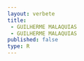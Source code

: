 ```yaml
---
layout: verbete
title:
 - GUILHERME MALAQUIAS
 - GUILHERME MALAQUIAS
published: false
type: R
---
```


